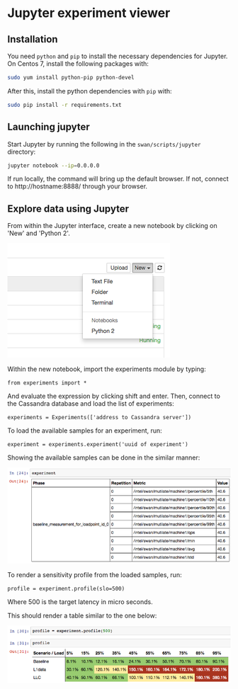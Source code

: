# Jupyter experiment viewer

## Installation

You need `python` and `pip` to install the necessary dependencies for Jupyter.
On Centos 7, install the following packages with:

```sh
sudo yum install python-pip python-devel
```

After this, install the python dependencies with `pip` with:

```sh
sudo pip install -r requirements.txt
```

## Launching jupyter

Start Jupyter by running the following in the `swan/scripts/jupyter` directory:

```sh
jupyter notebook --ip=0.0.0.0
```

If run locally, the command will bring up the default browser.
If not, connect to http://hostname:8888/ through your browser.

## Explore data using Jupyter

From within the Jupyter interface, create a new notebook by clicking on 'New' and 'Python 2'.

![experiments list](docs/new_notebook.png)

Within the new notebook, import the experiments module by typing:

```
from experiments import *
```

And evaluate the expression by clicking shift and enter.
Then, connect to the Cassandra database and load the list of experiments:

```
experiments = Experiments(['address to Cassandra server'])
```

To load the available samples for an experiment, run:
```
experiment = experiments.experiment('uuid of experiment')
```

Showing the available samples can be done in the similar manner:

![sample list](docs/sample_list.png)

To render a sensitivity profile from the loaded samples, run:
```
profile = experiment.profile(slo=500)
```

Where 500 is the target latency in micro seconds.

This should render a table similar to the one below:

![sensitivity profile](docs/sensitivity_profile.png)
